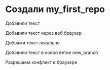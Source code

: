 # Создали my_first_repo

Добавили текст

Добавили текст через веб браузер

Добвами текст локально

Добавили текст в новой ветке new_branch 

Разрешаем конфликт в браузере
